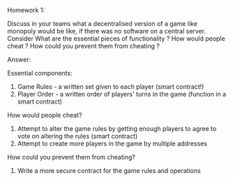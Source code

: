 Homework 1:

Discuss in your teams what a decentralised version of a game like monopoly would be like,
if there was no software on a central server.
Consider
What are the essential pieces of functionality ?
How would people cheat ?
How could you prevent them from cheating ?

Answer:

Essential components:
1. Game Rules - a written set given to each player  (smart contract!)
2. Player Order - a written order of players' turns in the game (function in a smart contract)

How would people cheat?
1. Attempt to alter the game rules by getting enough players to agree to vote on altering the rules (smart contract)
2. Attempt to create more players in the game by multiple addresses

How could you prevent them from cheating?
1. Write a more secure contract for the game rules and operations
